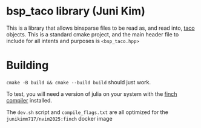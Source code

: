 # bsp_taco library (Juni Kim)

This is a library that allows binsparse files to be read as, and read into,
[taco](https://github.com/tensor-compiler/taco) objects. This is a standard
cmake project, and the main header file to include for all intents and purposes
is `<bsp_taco.hpp>`

# Building

`cmake -B build && cmake --build build` should just work.

To test, you will need a version of julia on your system with the 
[finch compiler](https://github.com/willow-ahrens/Finch.jl)
installed.

The `dev.sh` script and `compile_flags.txt` are all optimized for the
`junikimm717/nvim2025:finch` docker image
